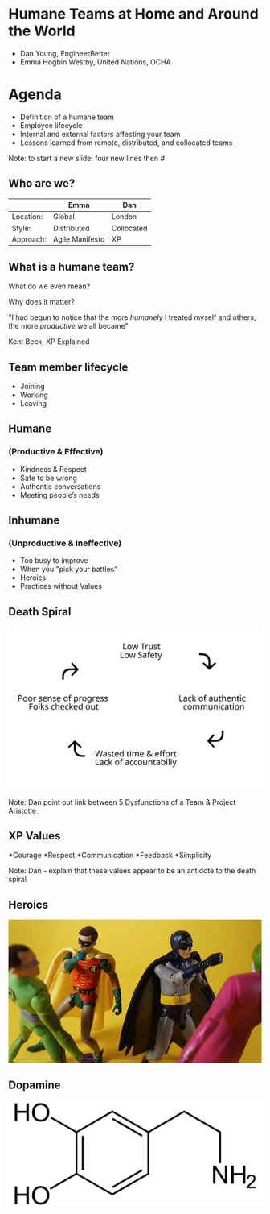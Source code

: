# Humane Teams at Home and Around the World

- Dan Young, EngineerBetter
- Emma Hogbin Westby, United Nations, OCHA



# Agenda

- Definition of a humane team
- Employee lifecycle
- Internal and external factors affecting your team
- Lessons learned from remote, distributed, and collocated teams

Note: to start a new slide: four new lines then #



## Who are we?

||Emma|Dan|
|--|--|--|
|Location:|Global|London|
|Style:|Distributed|Collocated|
|Approach:|Agile Manifesto|XP|



## What is a humane team?

What do we even mean?

Why does it matter?



"I had begun to notice that the more *humanely* I treated myself and others, the more *productive* we all became"

Kent Beck, XP Explained



## Team member lifecycle
* Joining
* Working
* Leaving



## Humane
### (Productive & Effective)
* Kindness & Respect
* Safe to be wrong
* Authentic conversations
* Meeting people’s needs



## Inhumane
### (Unproductive & Ineffective)
* Too busy to improve
* When you "pick your battles"
* Heroics
* Practices without Values


## Death Spiral
![Death Spiral](/images/death-spiral.svg "Death Spiral")

Note:
Dan point out link between 5 Dysfunctions of a Team & Project Aristotle



## XP Values
*Courage
*Respect
*Communication
*Feedback
*Simplicity

Note: Dan - explain that these values appear to be an antidote to the death spiral



## Heroics
![Heroics](/images/heroics.jpg "Heroics")



## Dopamine
![Dopamine](/images/dopamine.png "Dopamine")
